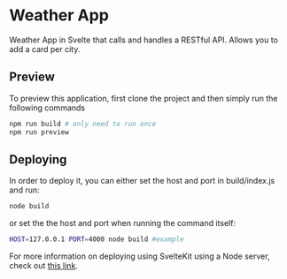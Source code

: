 # Weather App

Weather App in Svelte that calls and handles a RESTful API.
Allows you to add a card per city.

## Preview

To preview this application, first clone the project and then simply run the following commands

```bash
npm run build # only need to run once
npm run preview
```

## Deploying

In order to deploy it, you can either set the host and port in build/index.js and run:

```bash
node build
```

or set the the host and port when running the command itself:

```bash
HOST=127.0.0.1 PORT=4000 node build #example
```

For more information on deploying using SvelteKit using a Node server, check out [this link](https://kit.svelte.dev/docs/adapter-node#deploying).
